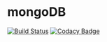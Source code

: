 # mongoDB
[![Build Status](https://travis-ci.org/ViXLEM/mongoDB.svg?branch=master)](https://travis-ci.org/ViXLEM/mongoDB)
[![Codacy Badge](https://api.codacy.com/project/badge/Grade/9dac056dffcb4d998bcb748ffa46510e)](https://www.codacy.com/app/ViXLEM/mongoDB?utm_source=github.com&amp;utm_medium=referral&amp;utm_content=ViXLEM/mongoDB&amp;utm_campaign=Badge_Grade)
